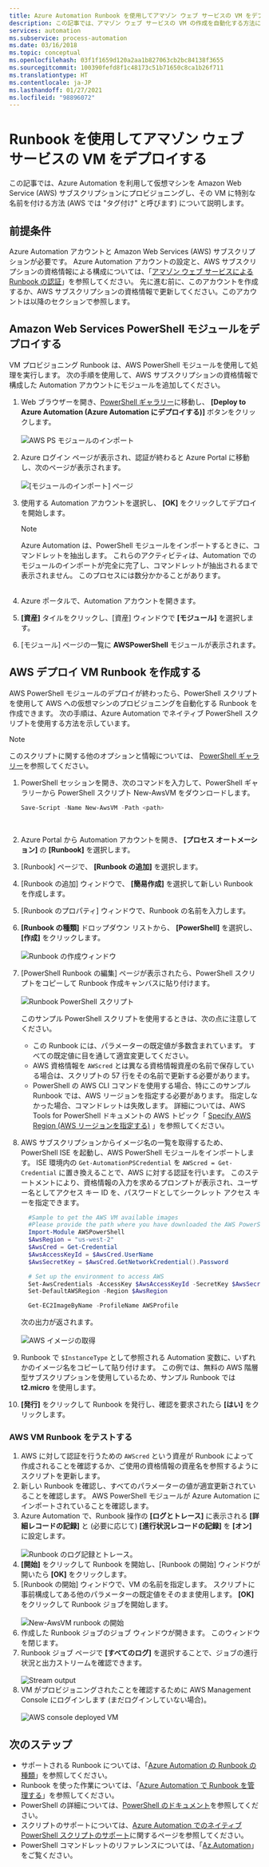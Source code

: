 ```yaml
---
title: Azure Automation Runbook を使用してアマゾン ウェブ サービスの VM をデプロイする
description: この記事では、アマゾン ウェブ サービスの VM の作成を自動化する方法について説明します。
services: automation
ms.subservice: process-automation
ms.date: 03/16/2018
ms.topic: conceptual
ms.openlocfilehash: 03f1f1659d120a2aa1b827063cb2bc84138f3655
ms.sourcegitcommit: 100390fefd8f1c48173c51b71650c8ca1b26f711
ms.translationtype: HT
ms.contentlocale: ja-JP
ms.lasthandoff: 01/27/2021
ms.locfileid: "98896072"
---
```

# <a name="deploy-an-amazon-web-services-vm-with-a-runbook"></a>Runbook を使用してアマゾン ウェブ サービスの VM をデプロイする

この記事では、Azure Automation を利用して仮想マシンを Amazon Web Service (AWS) サブスクリプションにプロビジョニングし、その VM に特別な名前を付ける方法 (AWS では "タグ付け" と呼びます) について説明します。

## <a name="prerequisites"></a>前提条件

Azure Automation アカウントと Amazon Web Services (AWS) サブスクリプションが必要です。 Azure Automation アカウントの設定と、AWS サブスクリプションの資格情報による構成については、「[アマゾン ウェブ サービスによる Runbook の認証](automation-config-aws-account.md)」を参照してください。 先に進む前に、このアカウントを作成するか、AWS サブスクリプションの資格情報で更新してください。このアカウントは以降のセクションで参照します。

## <a name="deploy-amazon-web-services-powershell-module"></a>Amazon Web Services PowerShell モジュールをデプロイする

VM プロビジョニング Runbook は、AWS PowerShell モジュールを使用して処理を実行します。 次の手順を使用して、AWS サブスクリプションの資格情報で構成した Automation アカウントにモジュールを追加してください。  

1. Web ブラウザーを開き、[PowerShell ギャラリー](https://www.powershellgallery.com/packages/AWSPowerShell/)に移動し、 **[Deploy to Azure Automation (Azure Automation にデプロイする)]** ボタンをクリックします。<br><br> ![AWS PS モジュールのインポート](./media/automation-scenario-aws-deployment/powershell-gallery-download-awsmodule.png)
2. Azure ログイン ページが表示され、認証が終わると Azure Portal に移動し、次のページが表示されます。<br><br> ![[モジュールのインポート] ページ](./media/automation-scenario-aws-deployment/deploy-aws-powershell-module-parameters.png)
3. 使用する Automation アカウントを選択し、 **[OK]** をクリックしてデプロイを開始します。

   > [!NOTE]
   > Azure Automation は、PowerShell モジュールをインポートするときに、コマンドレットを抽出します。 これらのアクティビティは、Automation でのモジュールのインポートが完全に完了し、コマンドレットが抽出されるまで表示されません。 このプロセスには数分かかることがあります。  
   > <br>

1. Azure ポータルで、Automation アカウントを開きます。
2. **[資産]** タイルをクリックし、[資産] ウィンドウで **[モジュール]** を選択します。
3. [モジュール] ページの一覧に **AWSPowerShell** モジュールが表示されます。

## <a name="create-aws-deploy-vm-runbook"></a>AWS デプロイ VM Runbook を作成する

AWS PowerShell モジュールのデプロイが終わったら、PowerShell スクリプトを使用して AWS への仮想マシンのプロビジョニングを自動化する Runbook を作成できます。 次の手順は、Azure Automation でネイティブ PowerShell スクリプトを使用する方法を示しています。  

> [!NOTE]
> このスクリプトに関する他のオプションと情報については、 [PowerShell ギャラリー](https://www.powershellgallery.com/packages/New-AwsVM/)を参照してください。
> 

1. PowerShell セッションを開き、次のコマンドを入力して、PowerShell ギャラリーから PowerShell スクリプト New-AwsVM をダウンロードします。<br>
   ```powershell
   Save-Script -Name New-AwsVM -Path <path>
   ```
   <br>
2. Azure Portal から Automation アカウントを開き、 **[プロセス オートメーション]** の **[Runbook]** を選択します。  
3. [Runbook] ページで、 **[Runbook の追加]** を選択します。
4. [Runbook の追加] ウィンドウで、 **[簡易作成]** を選択して新しい Runbook を作成します。
5. [Runbook のプロパティ] ウィンドウで、Runbook の名前を入力します。
6. **[Runbook の種類]** ドロップダウン リストから、 **[PowerShell]** を選択し、 **[作成]** をクリックします。<br><br> ![Runbook の作成ウィンドウ](./media/automation-scenario-aws-deployment/runbook-quickcreate-properties.png)
7. [PowerShell Runbook の編集] ページが表示されたら、PowerShell スクリプトをコピーして Runbook 作成キャンバスに貼り付けます。<br><br> ![Runbook PowerShell スクリプト](./media/automation-scenario-aws-deployment/runbook-powershell-script.png)<br>
   
    このサンプル PowerShell スクリプトを使用するときは、次の点に注意してください。

    * この Runbook には、パラメーターの既定値が多数含まれています。 すべての既定値に目を通して適宜変更してください。
    * AWS 資格情報を `AWScred` とは異なる資格情報資産の名前で保存している場合は、スクリプトの 57 行をその名前で更新する必要があります。  
    * PowerShell の AWS CLI コマンドを使用する場合、特にこのサンプル Runbook では、AWS リージョンを指定する必要があります。 指定しなかった場合、コマンドレットは失敗します。 詳細については、AWS Tools for PowerShell ドキュメントの AWS トピック「 [Specify AWS Region (AWS リージョンを指定する)](https://docs.aws.amazon.com/powershell/latest/userguide/pstools-installing-specifying-region.html) 」を参照してください。  

8. AWS サブスクリプションからイメージ名の一覧を取得するため、PowerShell ISE を起動し、AWS PowerShell モジュールをインポートします。 ISE 環境内の `Get-AutomationPSCredential` を `AWScred = Get-Credential` に置き換えることで、AWS に対する認証を行います。 このステートメントにより、資格情報の入力を求めるプロンプトが表示され、ユーザー名としてアクセス キー ID を、パスワードとしてシークレット アクセス キーを指定できます。 

      ```powershell
        #Sample to get the AWS VM available images
        #Please provide the path where you have downloaded the AWS PowerShell module
        Import-Module AWSPowerShell
        $AwsRegion = "us-west-2"
        $AwsCred = Get-Credential
        $AwsAccessKeyId = $AwsCred.UserName
        $AwsSecretKey = $AwsCred.GetNetworkCredential().Password
   
        # Set up the environment to access AWS
        Set-AwsCredentials -AccessKey $AwsAccessKeyId -SecretKey $AwsSecretKey -StoreAs AWSProfile
        Set-DefaultAWSRegion -Region $AwsRegion
   
        Get-EC2ImageByName -ProfileName AWSProfile
      ```
        
    次の出力が返されます。<br><br>
   ![AWS イメージの取得](./media/automation-scenario-aws-deployment/powershell-ise-output.png)<br>  
9. Runbook で `$InstanceType` として参照される Automation 変数に、いずれかのイメージ名をコピーして貼り付けます。 この例では、無料の AWS 階層型サブスクリプションを使用しているため、サンプル Runbook では **t2.micro** を使用します。  
10. **[発行]** をクリックして Runbook を発行し、確認を要求されたら **[はい]** をクリックします。

### <a name="test-the-aws-vm-runbook"></a>AWS VM Runbook をテストする

1. AWS に対して認証を行うための `AWScred` という資産が Runbook によって作成されることを確認するか、ご使用の資格情報の資産名を参照するようにスクリプトを更新します。    
2. 新しい Runbook を確認し、すべてのパラメーターの値が適宜更新されていることを確認します。
AWS PowerShell モジュールが Azure Automation にインポートされていることを確認します。  
3. Azure Automation で、Runbook 操作の **[ログとトレース]** に表示される **[詳細レコードの記録]** と (必要に応じて) **[進行状況レコードの記録]** を **[オン]** に設定します。<br><br> ![Runbook のログ記録とトレース](./media/automation-scenario-aws-deployment/runbook-settings-logging-and-tracing.png)。  
4. **[開始]** をクリックして Runbook を開始し、[Runbook の開始] ウィンドウが開いたら **[OK]** をクリックします。
5. [Runbook の開始] ウィンドウで、VM の名前を指定します。 スクリプトに事前構成してある他のパラメーターの既定値をそのまま使用します。 **[OK]** をクリックして Runbook ジョブを開始します。<br><br> ![New-AwsVM runbook の開始](./media/automation-scenario-aws-deployment/runbook-start-job-parameters.png)
6. 作成した Runbook ジョブのジョブ ウィンドウが開きます。 このウィンドウを閉じます。
7. Runbook ジョブ ページで **[すべてのログ]** を選択することで、ジョブの進行状況と出力ストリームを確認できます。<br><br> ![Stream output](./media/automation-scenario-aws-deployment/runbook-job-streams-output.png)
8. VM がプロビジョニングされたことを確認するために AWS Management Console にログインします (まだログインしていない場合)。<br><br> ![AWS console deployed VM](./media/automation-scenario-aws-deployment/aws-instances-status.png)

## <a name="next-steps"></a>次のステップ
 
* サポートされる Runbook については、「[Azure Automation の Runbook の種類](automation-runbook-types.md)」を参照してください。
* Runbook を使った作業については、「[Azure Automation で Runbook を管理する](manage-runbooks.md)」を参照してください。
* PowerShell の詳細については、[PowerShell のドキュメント](/powershell/scripting/overview)を参照してください。
* スクリプトのサポートについては、[Azure Automation でのネイティブ PowerShell スクリプトのサポート](https://azure.microsoft.com/blog/announcing-powershell-script-support-azure-automation-2/)に関するページを参照してください。
* PowerShell コマンドレットのリファレンスについては、「[Az.Automation](/powershell/module/az.automation)」をご覧ください。

